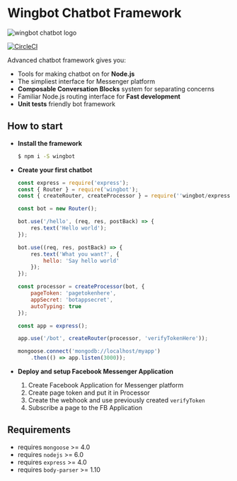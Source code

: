 # Wingbot Chatbot Framework

![wingbot chatbot logo](https://github.com/wingbotai/wingbot/raw/master/doc/logo.png "Wingbot Chatbot Framework")

[![CircleCI](https://circleci.com/gh/wingbotai/wingbot.svg?style=svg)](https://circleci.com/gh/wingbotai/wingbot)

Advanced chatbot framework gives you:

- Tools for making chatbot on for **Node.js**
- The simpliest interface for Messenger platform
- **Composable Conversation Blocks** system for separating concerns
- Familiar Node.js routing interface for **Fast development**
- **Unit tests** friendly bot framework


## How to start

  - **Install the framework**

    ```bash
    $ npm i -S wingbot
    ```


  - **Create your first chatbot**

    ```javascript
    const express = require('express');
    const { Router } = require('wingbot');
    const { createRouter, createProcessor } = require(''wingbot/express');

    const bot = new Router();

    bot.use('/hello', (req, res, postBack) => {
        res.text('Hello world');
    });

    bot.use((req, res, postBack) => {
        res.text('What you want?', {
            hello: 'Say hello world'
        });
    });

    const processor = createProcessor(bot, {
        pageToken: 'pagetokenhere',
        appSecret: 'botappsecret',
        autoTyping: true
    });

    const app = express();

    app.use('/bot', createRouter(processor, 'verifyTokenHere'));

    mongoose.connect('mongodb://localhost/myapp')
        .then(() => app.listen(3000));
    ```

  - **Deploy and setup Facebook Messenger Application**

    1. Create Facebook Application for Messenger platform
    2. Create page token and put it in Processor
    3. Create the webhook and use previously created `verifyToken`
    4. Subscribe a page to the FB Application

## Requirements

  - requires `mongoose` >= 4.0
  - requires `nodejs` >= 6.0
  - requires `express` >= 4.0
  - requires `body-parser` >= 1.10